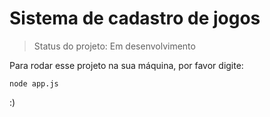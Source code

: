 <h1> Sistema de cadastro de jogos</h1>

> Status do projeto: Em desenvolvimento

Para rodar esse projeto na sua máquina, por favor digite:

```
node app.js
```

:)